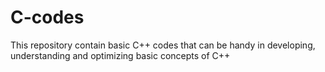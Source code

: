 # C-codes
This repository contain basic C++ codes that can be handy in developing, understanding and optimizing basic concepts of C++
